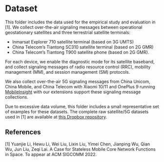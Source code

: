 # Dataset

This folder includes the data used for the empirical study and evaluation in [1].
We collect over-the-air signaling messages between operational geostationary satellites and three terrestrial satellite terminals: 

- Inmarsat Explorer 710 satellite terminal (based on 3G UMTS)
- China Telecom’s Tiantong SC310 satellite terminal (based on 2G GMR)
- China Telecom’s Tiantong T900 satellite phone (based on 2G GMR). 

For each device, we enable the diagnostic mode for its satellite baseband, and collect signaling messages of radio resource control (RRC), mobility management (MM), and session management (SM) protocols. 

We also collect over-the-air 5G signaling messages from China Unicom, China Mobile, and China Telecom with Xiaomi 10/11 and OnePlus 9 running [MobileInsight](https://www.mobileinsight.net) with our extensions support these signaling message collections.

Due to excessive data volume, this folder includes a small representative set of examples for these datasets. The complete raw satellite/5G datasets used in [1] are available at [this Dropbox repository](https://www.dropbox.com/sh/3yzhcc5hx9bi8fu/AABJJ2cEn0kZdI-E-TmCzhUGa?dl=0).

## References

[1] Yuanjie Li, Hewu Li, Wei Liu, Lixin Liu, Yimei Chen, Jianping Wu, Qian Wu, Jun Liu, Zeqi Lai. A Case for Stateless Mobile Core Network Functions in Space. To appear at ACM SIGCOMM 2022.

